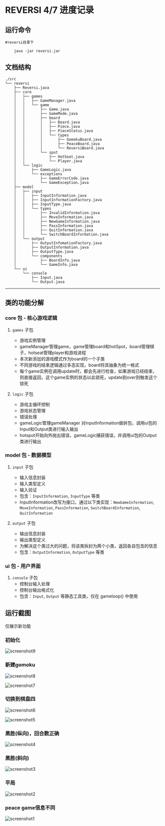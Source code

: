 # REVERSI 4/7 进度记录

## 运行命令

    #reversi目录下

        java -jar reversi.jar
        
## 文档结构

```shell
./src
└── reversi
    ├── Reversi.java
    ├── core
    │   ├── games
    │   │   ├── GameManager.java
    │   │   └── game
    │   │       ├── Game.java
    │   │       ├── GameMode.java
    │   │       ├── board
    │   │       │   ├── Board.java
    │   │       │   ├── Piece.java
    │   │       │   ├── PieceStatus.java
    │   │       │   └── types
    │   │       │       ├── GomokuBoard.java
    │   │       │       ├── PeaceBoard.java
    │   │       │       └── ReversiBoard.java
    │   │       └── spot
    │   │           ├── HotSeat.java
    │   │           └── Player.java
    │   └── logic
    │       ├── GameLogic.java
    │       └── exceptions
    │           ├── GameErrorCode.java
    │           └── GameException.java
    ├── model
    │   ├── input
    │   │   ├── InputInformation.java
    │   │   ├── InputInformationFactory.java
    │   │   ├── InputType.java
    │   │   └── types
    │   │       ├── InvalidInformation.java
    │   │       ├── MoveInformation.java
    │   │       ├── NewGameInformation.java
    │   │       ├── PassInformation.java
    │   │       ├── QuitInformation.java
    │   │       └── SwitchBoardInformation.java
    │   └── output
    │       ├── OutputInfomationFactory.java
    │       ├── OutputInformation.java
    │       ├── OutputType.java
    │       └── components
    │           ├── BoardInfo.java
    │           └── GameInfo.java
    └── ui
        └── console
            ├── Input.java
            └── Output.java
```

---

## 类的功能分解

### core 包 - 核心游戏逻辑

1. `games` 子包
   - 游戏实例管理
   - gameManager管理game，game管理board和hotSpot，board管理棋子，hotseat管理player和游戏进程
   - 本次新添加的游戏模式作为board的一个子类
   - 不同游戏的结束逻辑通过多态实现，board将其抽象为统一格式
   - 每个game实例在调用update时，都会先进行检查，如果游戏已经结束，则直接返回，这个game实例的状态以此锁死，update到over则触发这个锁死

2. `logic` 子包
   - 游戏主循环控制
   - 游戏状态管理
   - 错误处理
   - gameLogic管理gameManager 对inputInformation做拆包，调用ui包的Input和Output类进行输入输出
   - hotspot开始向外抛出错误，gameLogic捕获错误，并调用ui包的Output类进行输出

### model 包 - 数据模型

1. `input` 子包
   - 输入信息封装
   - 输入类型定义
   - 输入验证
   - 包含：`InputInformation`, `InputType` 等类
   - InputInformation改写为接口，通过以下类实现：`NewGameInformation`, `MoveInformation`, `PassInformation`, `SwitchBoardInformation`, `QuitInformation`

2. `output` 子包
   - 输出信息封装
   - 输出类型定义
   - 为解决这个类过大的问题，将该类拆封为两个小类，返回各自包含的信息
   - 包含：`OutputInformation`, `OutputType` 等类

### ui 包 - 用户界面

1. `console` 子包
   - 控制台输入处理
   - 控制台输出格式化
   - 包含：`Input`, `Output` 等静态工具类，仅在 gameloop() 中使用

## 运行截图

仅展示新功能

### 初始化

![screenshot9](./pic/screenshot9.png)

### 新建gomoku

![screenshot8](./pic/screenshot8.png)

![screenshot7](./pic/screenshot7.png)

### 切换到棋盘四

![screenshot6](./pic/screenshot6.png)

![screenshot5](./pic/screenshot5.png)

### 黑胜(纵向)，回合数正确

![screenshot4](./pic/screenshot4.png)

### 黑胜(斜向)

![screenshot3](./pic/screenshot3.png)

### 平局

![screenshot2](./pic/screenshot2.png)

### peace game信息不同

![screenshot1](./pic/screenshot1.png)

